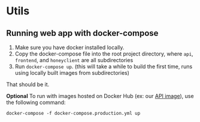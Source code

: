 # Utils

## Running web app with docker-compose

1. Make sure you have docker installed locally.
2. Copy the docker-compose file into the root project directory, where `api`,
   `frontend`, and `honeyclient` are all subdirectories
3. Run `docker-compose up`. (this will take a while to build the first time,
   runs using locally built images from subdirectories)

That should be it.

**Optional**
To run with images hosted on Docker Hub (ex: our [API image](https://hub.docker.com/repository/docker/csci4950tgt/api)), use the following command:

`docker-compose -f docker-compose.production.yml up`
